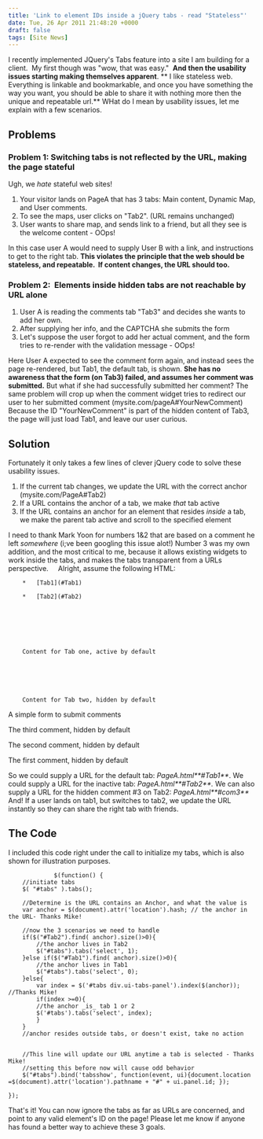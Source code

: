 ```yaml
---
title: 'Link to element IDs inside a jQuery tabs - read "Stateless"'
date: Tue, 26 Apr 2011 21:48:20 +0000
draft: false
tags: [Site News]
---
```


I recently implemented JQuery's Tabs feature into a site I am building for a client.  My first though was "wow, that was easy."  **And then the usability issues starting making themselves apparent**. ** I like stateless web. Everything is linkable and bookmarkable, and once you have something the way you want, you should be able to share it with nothing more then the unique and repeatable url.** WHat do I mean by usability issues, let me explain with a few scenarios.

Problems
--------

### Problem 1: Switching tabs is not reflected by the URL, making the page stateful

Ugh, we _hate_ stateful web sites!

1.  Your visitor lands on PageA that has 3 tabs: Main content, Dynamic Map, and User comments.
2.  To see the maps, user clicks on "Tab2". (URL remains unchanged)
3.  User wants to share map, and sends link to a friend, but all they see is the welcome content - OOps!

In this case user A would need to supply User B with a link, and instructions to get to the right tab. **This violates the principle that the web should be stateless, and repeatable.  If content changes, the URL should too.**

### Problem 2:  Elements inside hidden tabs are not reachable by URL alone

1.  User A is reading the comments tab "Tab3" and decides she wants to add her own.
2.  After supplying her info, and the CAPTCHA she submits the form
3.  Let's suppose the user forgot to add her actual comment, and the form tries to re-render with the validation message - OOps!

Here User A expected to see the comment form again, and instead sees the page re-rendered, but Tab1, the default tab, is shown. **She has no awareness that the form (on Tab3) failed, and assumes her comment was submitted.** But what if she had successfully submitted her comment? The same problem will crop up when the comment widget tries to redirect our user to her submitted comment (mysite.com/pageA#YourNewComment) Because the ID "YourNewComment" is part of the hidden content of Tab3, the page will just load Tab1, and leave our user curious.  

Solution
--------

Fortunately it only takes a few lines of clever jQuery code to solve these usability issues.

1.  If the current tab changes, we update the URL with the correct anchor (mysite.com/PageA#Tab2)
2.  If a URL contains the anchor of a tab, we make _that_ tab active
3.  <The icing> If the URL contains an anchor for an element that resides _inside_ a tab, we make the parent tab active and scroll to the specified element

I need to thank Mark Yoon for numbers 1&2 that are based on a comment he left _somewhere_ (i;ve been googling this issue alot!) Number 3 was my own addition, and the most critical to me, because it allows existing widgets to work inside the tabs, and makes the tabs transparent from a URLs perspective.     Alright, assume the following HTML:

 
	

 
		*   [Tab1](#Tab1)
 
		*   [Tab2](#Tab2)
 
	

 
	

 
		Content for Tab one, active by default
	

 
	

 
		Content for Tab two, hidden by default
		

 A simple form to submit comments

		

 The third comment, hidden by default

		

 The second comment, hidden by default

		

 The first comment, hidden by default

	

 

 

So we could supply a URL for the default tab: _PageA.html**#Tab1**_. We could supply a URL for the inactive tab: _PageA.html**#Tab2**._ We can also supply a URL for the hidden comment #3 on Tab2: _PageA.html**#com3**_ And! If a user lands on tab1, but switches to tab2, we update the URL instantly so they can share the right tab with friends.  

The Code
--------

I included this code right under the call to initialize my tabs, which is also shown for illustration purposes.

				 $(function() {
		//initiate tabs
		$( "#tabs" ).tabs();

		//Determine is the URL contains an Anchor, and what the value is
		var anchor = $(document).attr('location').hash; // the anchor in the URL- Thanks Mike!

		//now the 3 scenarios we need to handle
		if($("#Tab2").find( anchor).size()>0){
			//the anchor lives in Tab2
			$("#tabs").tabs('select', 1);
		}else if($("#Tab1").find( anchor).size()>0){
			//the anchor lives in Tab1
			$("#tabs").tabs('select', 0);
		}else{
		    var index = $('#tabs div.ui-tabs-panel').index($(anchor)); //Thanks Mike! 
		    if(index >=0){
			//the anchor _is_ tab 1 or 2
			$('#tabs').tabs('select', index); 
		    }
		}
		//anchor resides outside tabs, or doesn't exist, take no action


		//This line will update our URL anytime a tab is selected - Thanks Mike!
		//setting this before now will cause odd behavior
		$("#tabs").bind('tabsshow', function(event, ui){document.location =$(document).attr('location').pathname + "#" + ui.panel.id; });

	}); 

That's it! You can now ignore the tabs as far as URLs are concerned, and point to any valid element's ID on the page! Please let me know if anyone has found a better way to achieve these 3 goals.
